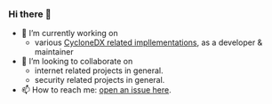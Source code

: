 ### Hi there 👋

- 🔭 I’m currently working on 
  - various [CycloneDX related impllementations](https://github.com/CycloneDX/), as a developer & maintainer
  <!-- [nichtparasoup](https://github.com/k4cg/nichtparasoup) -->
- 👯 I’m looking to collaborate on 
  - internet related projects in general.
  - security related projects in general.
- 📫 How to reach me: [open an issue here](https://github.com/jkowalleck/jkowalleck/issues).

<!--
- 🤔 I’m looking for help with ...
- 🌱 I’m currently learning python.
- 💬 Ask me about ...
- 😄 Pronouns: ...
- ⚡ Fun fact: ...
-->
